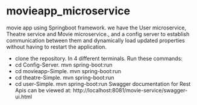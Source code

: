 # movieapp_microservice
movie app using Springboot framework. 
we have the User microservice, Theatre service and Movie microservice., and a config server to establish communication between them and dynamically load updated properties without having to restart the application.
- clone the repository. In 4 different terminals. Run these commands:
- cd Config-Server. mvn spring-boot:run
- cd movieapp-Simple.  mvn spring-boot:run
- cd theatre-Simple.  mvn spring-boot:run
- cd user-Simple.  mvn spring-boot:run
  Swagger documentation for Rest Apis can be viewed at:  http://localhost:8081/movie-service/swagger-ui.html

